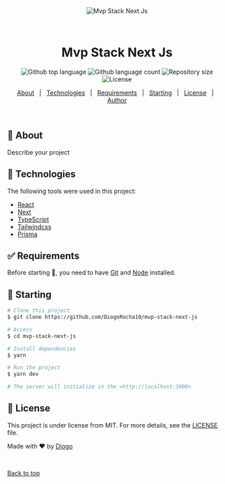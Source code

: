 <div align="center" id="top"> 
  <img src="./.github/app.gif" alt="Mvp Stack Next Js" />

&#xa0;

  <!-- <a href="https://mvpstacknextjs.netlify.app">Demo</a> -->
</div>

<h1 align="center">Mvp Stack Next Js</h1>

<p align="center">
  <img alt="Github top language" src="https://img.shields.io/github/languages/top/DiogoRocha10/mvp-stack-next-js?color=56BEB8">

  <img alt="Github language count" src="https://img.shields.io/github/languages/count/DiogoRocha10/mvp-stack-next-js?color=56BEB8">

  <img alt="Repository size" src="https://img.shields.io/github/repo-size/DiogoRocha10/mvp-stack-next-js?color=56BEB8">

  <img alt="License" src="https://img.shields.io/github/license/DiogoRocha10/mvp-stack-next-js?color=56BEB8">

  <!-- <img alt="Github issues" src="https://img.shields.io/github/issues/{{YOUR_GITHUB_USERNAME}}/mvp-stack-next-js?color=56BEB8" /> -->

  <!-- <img alt="Github forks" src="https://img.shields.io/github/forks/{{YOUR_GITHUB_USERNAME}}/mvp-stack-next-js?color=56BEB8" /> -->

  <!-- <img alt="Github stars" src="https://img.shields.io/github/stars/{{YOUR_GITHUB_USERNAME}}/mvp-stack-next-js?color=56BEB8" /> -->
</p>

<!-- Status -->

<!-- <h4 align="center">
	🚧  Mvp Stack Next Js 🚀 Under construction...  🚧
</h4>

<hr> -->

<p align="center">
  <a href="#dart-about">About</a> &#xa0; | &#xa0; 
  <a href="#rocket-technologies">Technologies</a> &#xa0; | &#xa0;
  <a href="#white_check_mark-requirements">Requirements</a> &#xa0; | &#xa0;
  <a href="#checkered_flag-starting">Starting</a> &#xa0; | &#xa0;
  <a href="#memo-license">License</a> &#xa0; | &#xa0;
  <a href="https://github.com/{{YOUR_GITHUB_USERNAME}}" target="_blank">Author</a>
</p>

<br>

## :dart: About

Describe your project

## :rocket: Technologies

The following tools were used in this project:

- [React](https://pt-br.reactjs.org/)
- [Next](https://nextjs.org)
- [TypeScript](https://www.typescriptlang.org/)
- [Tailwindcss](https://tailwindcss.com)
- [Prisma](https://www.prisma.io)

## :white_check_mark: Requirements

Before starting :checkered_flag:, you need to have [Git](https://git-scm.com) and [Node](https://nodejs.org/en/) installed.

## :checkered_flag: Starting

```bash
# Clone this project
$ git clone https://github.com/DiogoRocha10/mvp-stack-next-js

# Access
$ cd mvp-stack-next-js

# Install dependencies
$ yarn

# Run the project
$ yarn dev

# The server will initialize in the <http://localhost:3000>
```

## :memo: License

This project is under license from MIT. For more details, see the [LICENSE](LICENSE.md) file.

Made with :heart: by <a href="https://github.com/DiogoRocha10" target="_blank">Diogo</a>

&#xa0;

<a href="#top">Back to top</a>
